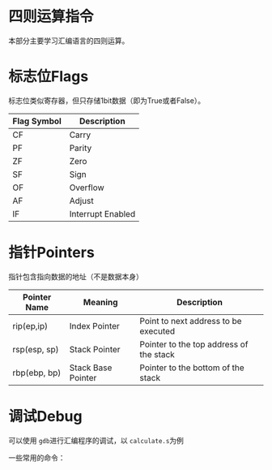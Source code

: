 # 四则运算指令

本部分主要学习汇编语言的四则运算。

# 标志位Flags

标志位类似寄存器，但只存储1bit数据（即为True或者False）。

|Flag Symbol|Description|
|---|---|
|CF|Carry|
|PF|Parity|
|ZF|Zero|
|SF|Sign|
|OF|Overflow|
|AF|Adjust|
|IF|Interrupt Enabled|

# 指针Pointers

指针包含指向数据的地址（不是数据本身）

|Pointer Name|Meaning|Description|
|---|---|---|
|rip(ep,ip)|Index Pointer|Point to next address to be executed|
|rsp(esp, sp)|Stack Pointer|Pointer to the top address of the stack|
|rbp(ebp, bp)|Stack Base Pointer|Pointer to the bottom of the stack|

# 调试Debug

可以使用 `gdb`进行汇编程序的调试，以 `calculate.s`为例

一些常用的命令：